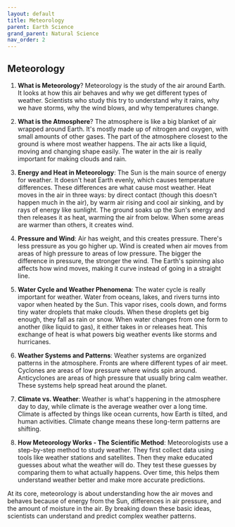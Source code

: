 ```yaml
---
layout: default
title: Meteorology
parent: Earth Science
grand_parent: Natural Science
nav_order: 2
---
```


## Meteorology

1. **What is Meteorology**? Meteorology is the study of the air around Earth. It looks at how this air behaves and why we get different types of weather. Scientists who study this try to understand why it rains, why we have storms, why the wind blows, and why temperatures change.

2. **What is the Atmosphere**? The atmosphere is like a big blanket of air wrapped around Earth. It's mostly made up of nitrogen and oxygen, with small amounts of other gases. The part of the atmosphere closest to the ground is where most weather happens. The air acts like a liquid, moving and changing shape easily. The water in the air is really important for making clouds and rain.

3. **Energy and Heat in Meteorology**: The Sun is the main source of energy for weather. It doesn't heat Earth evenly, which causes temperature differences. These differences are what cause most weather. Heat moves in the air in three ways: by direct contact (though this doesn't happen much in the air), by warm air rising and cool air sinking, and by rays of energy like sunlight. The ground soaks up the Sun's energy and then releases it as heat, warming the air from below. When some areas are warmer than others, it creates wind.

4. **Pressure and Wind**: Air has weight, and this creates pressure. There's less pressure as you go higher up. Wind is created when air moves from areas of high pressure to areas of low pressure. The bigger the difference in pressure, the stronger the wind. The Earth's spinning also affects how wind moves, making it curve instead of going in a straight line.

5. **Water Cycle and Weather Phenomena**: The water cycle is really important for weather. Water from oceans, lakes, and rivers turns into vapor when heated by the Sun. This vapor rises, cools down, and forms tiny water droplets that make clouds. When these droplets get big enough, they fall as rain or snow. When water changes from one form to another (like liquid to gas), it either takes in or releases heat. This exchange of heat is what powers big weather events like storms and hurricanes.

6. **Weather Systems and Patterns**: Weather systems are organized patterns in the atmosphere. Fronts are where different types of air meet. Cyclones are areas of low pressure where winds spin around. Anticyclones are areas of high pressure that usually bring calm weather. These systems help spread heat around the planet.

7. **Climate vs. Weather**: Weather is what's happening in the atmosphere day to day, while climate is the average weather over a long time. Climate is affected by things like ocean currents, how Earth is tilted, and human activities. Climate change means these long-term patterns are shifting.

8. **How Meteorology Works - The Scientific Method**: Meteorologists use a step-by-step method to study weather. They first collect data using tools like weather stations and satellites. Then they make educated guesses about what the weather will do. They test these guesses by comparing them to what actually happens. Over time, this helps them understand weather better and make more accurate predictions.

At its core, meteorology is about understanding how the air moves and behaves because of energy from the Sun, differences in air pressure, and the amount of moisture in the air. By breaking down these basic ideas, scientists can understand and predict complex weather patterns.
